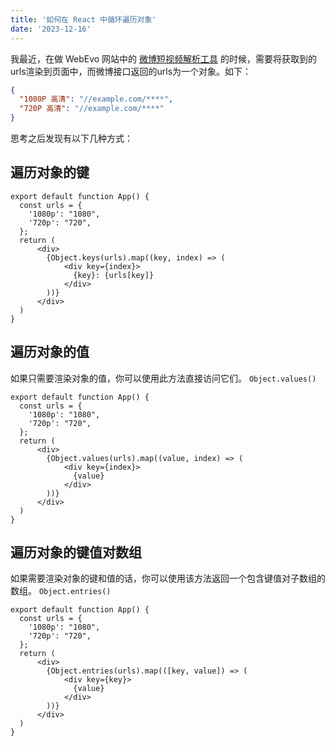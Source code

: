 ```yaml
---
title: '如何在 React 中循环遍历对象'
date: '2023-12-16'
---
```


我最近，在做 WebEvo 网站中的 [微博短视频解析工具](/tools/weibo-video-spider) 的时候，需要将获取到的urls渲染到页面中，而微博接口返回的urls为一个对象。如下：

```json
{
  "1080P 高清": "//example.com/****",
  "720P 高清": "//example.com/****"
}
```
思考之后发现有以下几种方式：

## 遍历对象的键

```tsx
export default function App() {
  const urls = {
    '1080p': "1080",
    '720p': "720",
  };
  return (
      <div>
        {Object.keys(urls).map((key, index) => (
            <div key={index}>
              {key}: {urls[key]}
            </div>
        ))}
      </div>
  )
}
```
## 遍历对象的值

如果只需要渲染对象的值，你可以使用此方法直接访问它们。 `Object.values()`
```tsx
export default function App() {
  const urls = {
    '1080p': "1080",
    '720p': "720",
  };
  return (
      <div>
        {Object.values(urls).map((value, index) => (
            <div key={index}>
              {value}
            </div>
        ))}
      </div>
  )
}
```

## 遍历对象的键值对数组
如果需要渲染对象的键和值的话，你可以使用该方法返回一个包含键值对子数组的数组。 `Object.entries()`

```tsx
export default function App() {
  const urls = {
    '1080p': "1080",
    '720p': "720",
  };
  return (
      <div>
        {Object.entries(urls).map(([key, value]) => (
            <div key={key}>
              {value}
            </div>
        ))}
      </div>
  )
}
```
